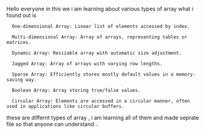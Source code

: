 Hello everyone in this we i am learning about various types of array 
what i found out is 

      One-dimensional Array: Linear list of elements accessed by index.
      
      Multi-dimensional Array: Array of arrays, representing tables or matrices.
          
      Dynamic Array: Resizable array with automatic size adjustment.
     
      Jagged Array: Array of arrays with varying row lengths.
      
      Sparse Array: Efficiently stores mostly default values in a memory-saving way.
      
      Boolean Array: Array storing true/false values.
      
      Circular Array: Elements are accessed in a circular manner, often used in applications like circular buffers.

these are differnt types of array , i am learning all of them and made seprate file so that anyone can understand ..
